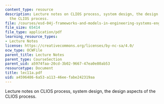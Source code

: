 ```yaml
---
content_type: resource
description: Lecture notes on CLIOS process, system design, the design aspects of
  the CLIOS process.
file: /courses/esd-04j-frameworks-and-models-in-engineering-systems-engineering-system-design-spring-2007/a45964866a53a11346eefabe242319aa_lec11a.pdf
file_size: 65414
file_type: application/pdf
learning_resource_types:
- Lecture Notes
license: https://creativecommons.org/licenses/by-nc-sa/4.0/
ocw_type: OCWFile
parent_title: Lecture Notes
parent_type: CourseSection
parent_uid: a5974faa-20cd-3b02-9667-47ea0e80ab53
resourcetype: Document
title: lec11a.pdf
uid: a4596486-6a53-a113-46ee-fabe242319aa
---
```

Lecture notes on CLIOS process, system design, the design aspects of the CLIOS process.